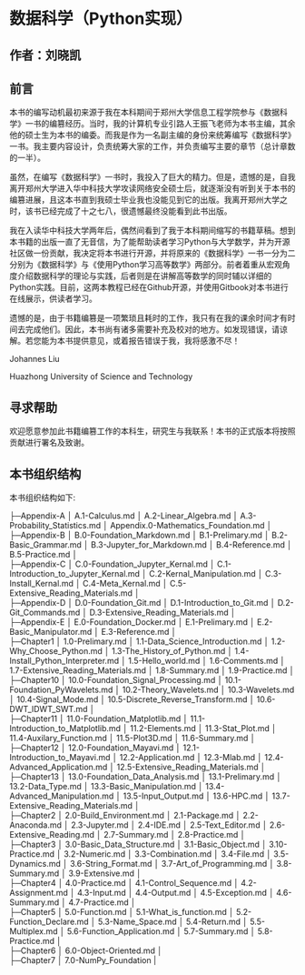 # 数据科学（Python实现）
## 作者：刘晓凯


## 前言

本书的编写动机最初来源于我在本科期间于郑州大学信息工程学院参与《数据科学》一书的编篡经历。当时，我的计算机专业引路人王振飞老师为本书主编，其余他的硕士生为本书的编委。而我是作为一名副主编的身份来统筹编写《数据科学》一书。我主要内容设计，负责统筹大家的工作，并负责编写主要的章节（总计章数的一半）。

虽然，在编写《数据科学》一书时，我投入了巨大的精力。但是，遗憾的是，自我离开郑州大学进入华中科技大学攻读网络安全硕士后，就逐渐没有听到关于本书的编篡进展，且这本书直到我硕士毕业我也没能见到它的出版。我离开郑州大学之时，该书已经完成了十之七八，很遗憾最终没能看到此书出版。

我在入读华中科技大学两年后，偶然间看到了我于本科期间缩写的书籍草稿。想到本书籍的出版一直了无音信，为了能帮助读者学习Python与大学数学，并为开源社区做一份贡献，我决定将本书进行开源，并将原来的《数据科学》一书一分为二分别为《数据科学》与《使用Python学习高等数学》两部分。前者着重从宏观角度介绍数据科学的理论与实践，后者则是在讲解高等数学的同时辅以详细的Python实践。目前，这两本教程已经在Github开源，并使用Gitbook对本书进行在线展示，供读者学习。

遗憾的是，由于书籍编篡是一项繁琐且耗时的工作，我只有在我的课余时间才有时间去完成他们。因此，本书尚有诸多需要补充及校对的地方。如发现错误，请谅解。若您能为本书提供意见，或着报告错误于我，我将感激不尽！

Johannes Liu

Huazhong University of Science and Technology

## 寻求帮助

欢迎愿意参加此书籍编篡工作的本科生，研究生与我联系！本书的正式版本将按照贡献进行署名及致谢。

## 本书组织结构

本书组织结构如下:

├─Appendix-A
│      A.1-Calculus.md
│      A.2-Linear_Algebra.md
│      A.3-Probability_Statistics.md
│      Appendix.0-Mathematics_Foundation.md
│          
├─Appendix-B
│      B.0-Foundation_Markdown.md
│      B.1-Prelimary.md
│      B.2-Basic_Grammar.md
│      B.3-Jupyter_for_Markdown.md
│      B.4-Reference.md
│      B.5-Practice.md
│          
├─Appendix-C
│      C.0-Foundation_Jupyter_Kernal.md
│      C.1-Introduction_to_Jupyter_Kernal.md
│      C.2-Kernal_Manipulation.md
│      C.3-Install_Kernal.md
│      C.4-Meta_Kernal.md
│      C.5-Extensive_Reading_Materials.md
│          
├─Appendix-D
│      D.0-Foundation_Git.md
│      D.1-Introduction_to_Git.md
│      D.2-Git_Commands.md
│      D.3-Extensive_Reading_Materials.md
│      
├─Appendix-E
│      E.0-Foundation_Docker.md
│      E.1-Prelimary.md
│      E.2-Basic_Manipulator.md
│      E.3-Reference.md
│          
├─Chapter1
│      1.0-Prelimary.md
│      1.1-Data_Science_Introduction.md
│      1.2-Why_Choose_Python.md
│      1.3-The_History_of_Python.md
│      1.4-Install_Python_Interpreter.md
│      1.5-Hello_world.md
│      1.6-Comments.md
│      1.7-Extensive_Reading_Materials.md
│      1.8-Summary.md
│      1.9-Practice.md
│      
├─Chapter10
│      10.0-Foundation_Signal_Processing.md
│      10.1-Foundation_PyWavelets.md
│      10.2-Theory_Wavelets.md
│      10.3-Wavelets.md
│      10.4-Signal_Mode.md
│      10.5-Discrete_Reverse_Transform.md
│      10.6-DWT_IDWT_SWT.md
│      
├─Chapter11
│      11.0-Foundation_Matplotlib.md
│      11.1-Introduction_to_Matplotlib.md
│      11.2-Elements.md
│      11.3-Stat_Plot.md
│      11.4-Auxilary_Function.md
│      11.5-Plot3D.md
│      11.6-Summary.md
│      
├─Chapter12
│      12.0-Foundation_Mayavi.md
│      12.1-Introduction_to_Mayavi.md
│      12.2-Application.md
│      12.3-Mlab.md
│      12.4-Advanced_Application.md
│      12.5-Extensive_Reading_Materials.md
│          
├─Chapter13
│      13.0-Foundation_Data_Analysis.md
│      13.1-Prelimary.md
│      13.2-Data_Type.md
│      13.3-Basic_Manipulation.md
│      13.4-Advanced_Manipulation.md
│      13.5-Input_Output.md
│      13.6-HPC.md
│      13.7-Extensive_Reading_Materials.md
│      
├─Chapter2
│      2.0-Build_Environment.md
│      2.1-Package.md
│      2.2-Anaconda.md
│      2.3-Jupyter.md
│      2.4-IDE.md
│      2.5-Text_Editor.md
│      2.6-Extensive_Reading.md
│      2.7-Summary.md
│      2.8-Practice.md
│      
├─Chapter3
│      3.0-Basic_Data_Structure.md
│      3.1-Basic_Object.md
│      3.10-Practice.md
│      3.2-Numeric.md
│      3.3-Combination.md
│      3.4-File.md
│      3.5-Dynamics.md
│      3.6-String_Format.md
│      3.7-Art_of_Programming.md
│      3.8-Summary.md
│      3.9-Extensive.md
│    
├─Chapter4
│      4.0-Practice.md
│      4.1-Control_Sequence.md
│      4.2-Assignment.md
│      4.3-Input.md
│      4.4-Output.md
│      4.5-Exception.md
│      4.6-Summary.md
│      4.7-Practice.md
│      
├─Chapter5
│      5.0-Function.md
│      5.1-What_is_function.md
│      5.2-Function_Declare.md
│      5.3-Name_Space.md
│      5.4-Return.md
│      5.5-Multiplex.md
│      5.6-Function_Application.md
│      5.7-Summary.md
│      5.8-Practice.md
│      
├─Chapter6
│      6.0-Object-Oriented.md
│      
├─Chapter7
│      7.0-NumPy_Foundation
|
